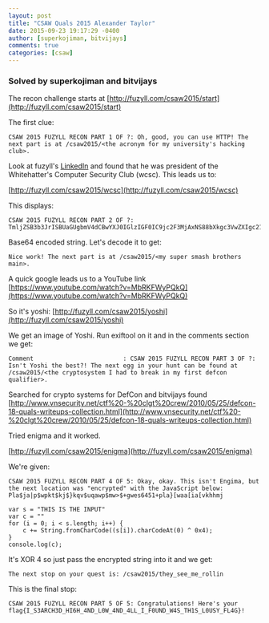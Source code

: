 ```yaml
---
layout: post
title: "CSAW Quals 2015 Alexander Taylor"
date: 2015-09-23 19:17:29 -0400
author: [superkojiman, bitvijays]
comments: true
categories: [csaw]
---
```


### Solved by superkojiman and bitvijays

The recon challenge starts at [http://fuzyll.com/csaw2015/start](http://fuzyll.com/csaw2015/start)

The first clue:

```
CSAW 2015 FUZYLL RECON PART 1 OF ?: Oh, good, you can use HTTP! The next part is at /csaw2015/<the acronym for my university's hacking club>.
```

Look at fuzyll's [LinkedIn](https://www.linkedin.com/in/fuzyll) and found that he was president of the Whitehatter's Computer Security Club (wcsc). This leads us to:

[http://fuzyll.com/csaw2015/wcsc](http://fuzyll.com/csaw2015/wcsc)

This displays:

```
CSAW 2015 FUZYLL RECON PART 2 OF ?: TmljZSB3b3JrISBUaGUgbmV4dCBwYXJ0IGlzIGF0IC9jc2F3MjAxNS88bXkgc3VwZXIgc21hc2ggYnJvdGhlcnMgbWFpbj4uCg==
```

Base64 encoded string. Let's decode it to get:

```
Nice work! The next part is at /csaw2015/<my super smash brothers main>.
```

A quick google leads us to a YouTube link [https://www.youtube.com/watch?v=MbRKFWyPQkQ](https://www.youtube.com/watch?v=MbRKFWyPQkQ)

So it's yoshi: [http://fuzyll.com/csaw2015/yoshi](http://fuzyll.com/csaw2015/yoshi)

We get an image of Yoshi. Run exiftool on it and in the comments section we get:

```
Comment                         : CSAW 2015 FUZYLL RECON PART 3 OF ?: Isn't Yoshi the best?! The next egg in your hunt can be found at /csaw2015/<the cryptosystem I had to break in my first defcon qualifier>.
```

Searched for crypto systems for DefCon and bitvijays found [http://www.vnsecurity.net/ctf%20-%20clgt%20crew/2010/05/25/defcon-18-quals-writeups-collection.html](http://www.vnsecurity.net/ctf%20-%20clgt%20crew/2010/05/25/defcon-18-quals-writeups-collection.html)

Tried enigma and it worked.

[http://fuzyll.com/csaw2015/enigma](http://fuzyll.com/csaw2015/enigma)

We're given:

```
CSAW 2015 FUZYLL RECON PART 4 OF 5: Okay, okay. This isn't Engima, but the next location was "encrypted" with the JavaScript below: Pla$ja|p$wpkt$kj$}kqv$uqawp$mw>$+gwes6451+pla}[waa[ia[vkhhmj

var s = "THIS IS THE INPUT"
var c = ""
for (i = 0; i < s.length; i++) {
    c += String.fromCharCode((s[i]).charCodeAt(0) ^ 0x4);
}
console.log(c);
```

It's XOR 4 so just pass the encrypted string into it and we get:

```
The next stop on your quest is: /csaw2015/they_see_me_rollin 
```

This is the final stop:

```
CSAW 2015 FUZYLL RECON PART 5 OF 5: Congratulations! Here's your flag{I_S3ARCH3D_HI6H_4ND_L0W_4ND_4LL_I_F0UND_W4S_TH1S_L0USY_FL4G}!
```

